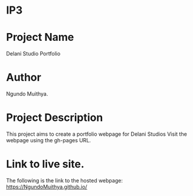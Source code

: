 # IP3
# Project Name
Delani Studio Portfolio
# Author
Ngundo Muithya.
# Project Description
This project aims to create a portfolio webpage for Delani Studios
Visit the webpage using the gh-pages URL.
# Link to live site.
The following is the link to the hosted webpage: https://NgundoMuithya.github.io/
